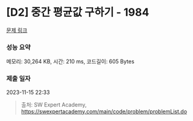 # [D2] 중간 평균값 구하기 - 1984 

[문제 링크](https://swexpertacademy.com/main/code/problem/problemDetail.do?contestProbId=AV5Pw_-KAdcDFAUq) 

### 성능 요약

메모리: 30,264 KB, 시간: 210 ms, 코드길이: 605 Bytes

### 제출 일자

2023-11-15 22:33



> 출처: SW Expert Academy, https://swexpertacademy.com/main/code/problem/problemList.do
